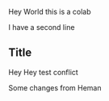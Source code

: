 Hey World this is a colab

I have a second line

## Title

Hey Hey test conflict


Some changes from Heman
